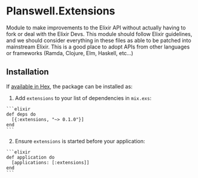 # Planswell.Extensions

Module to make improvements to the Elixir API without actually having to fork or deal with the Elixir Devs. This module should follow Elixir guidelines, and we should consider everything in these files as able to be patched into mainstream Elixir. This is a good place to adopt APIs from other languages or frameworks (Ramda, Clojure, Elm, Haskell, etc...)

## Installation

If [available in Hex](https://hex.pm/docs/publish), the package can be installed as:

  1. Add `extensions` to your list of dependencies in `mix.exs`:

    ```elixir
    def deps do
      [{:extensions, "~> 0.1.0"}]
    end
    ```

  2. Ensure `extensions` is started before your application:

    ```elixir
    def application do
      [applications: [:extensions]]
    end
    ```

